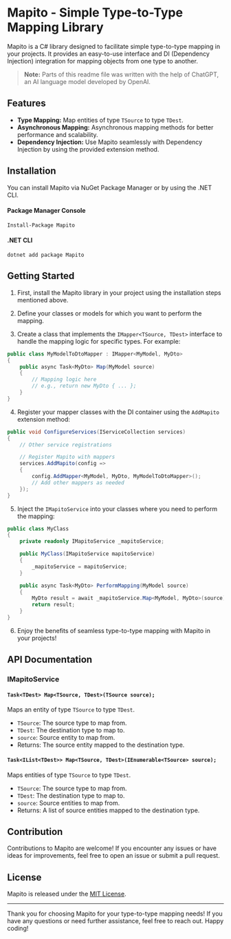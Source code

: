 # Mapito - Simple Type-to-Type Mapping Library

Mapito is a C# library designed to facilitate simple type-to-type mapping in your projects. It provides an easy-to-use interface and DI (Dependency Injection) integration for mapping objects from one type to another.

> **Note:** Parts of this readme file was written with the help of ChatGPT, an AI language model developed by OpenAI.

## Features

- **Type Mapping:** Map entities of type `TSource` to type `TDest`.
- **Asynchronous Mapping:** Asynchronous mapping methods for better performance and scalability.
- **Dependency Injection:** Use Mapito seamlessly with Dependency Injection by using the provided extension method.

## Installation

You can install Mapito via NuGet Package Manager or by using the .NET CLI.

#### Package Manager Console

```
Install-Package Mapito
```

#### .NET CLI

```
dotnet add package Mapito
```

## Getting Started

1. First, install the Mapito library in your project using the installation steps mentioned above.

2. Define your classes or models for which you want to perform the mapping.

3. Create a class that implements the `IMapper<TSource, TDest>` interface to handle the mapping logic for specific types. For example:

```csharp
public class MyModelToDtoMapper : IMapper<MyModel, MyDto>
{
    public async Task<MyDto> Map(MyModel source)
    {
        // Mapping logic here
        // e.g., return new MyDto { ... };
    }
}
```

4. Register your mapper classes with the DI container using the `AddMapito` extension method:

```csharp
public void ConfigureServices(IServiceCollection services)
{
    // Other service registrations

    // Register Mapito with mappers
    services.AddMapito(config =>
    {
        config.AddMapper<MyModel, MyDto, MyModelToDtoMapper>();
        // Add other mappers as needed
    });
}
```

5. Inject the `IMapitoService` into your classes where you need to perform the mapping:

```csharp
public class MyClass
{
    private readonly IMapitoService _mapitoService;

    public MyClass(IMapitoService mapitoService)
    {
        _mapitoService = mapitoService;
    }

    public async Task<MyDto> PerformMapping(MyModel source)
    {
        MyDto result = await _mapitoService.Map<MyModel, MyDto>(source);
        return result;
    }
}
```

6. Enjoy the benefits of seamless type-to-type mapping with Mapito in your projects!

## API Documentation

### IMapitoService

#### `Task<TDest> Map<TSource, TDest>(TSource source);`

Maps an entity of type `TSource` to type `TDest`.

- `TSource`: The source type to map from.
- `TDest`: The destination type to map to.
- `source`: Source entity to map from.
- Returns: The source entity mapped to the destination type.

#### `Task<IList<TDest>> Map<TSource, TDest>(IEnumerable<TSource> source);`

Maps entities of type `TSource` to type `TDest`.

- `TSource`: The source type to map from.
- `TDest`: The destination type to map to.
- `source`: Source entities to map from.
- Returns: A list of source entities mapped to the destination type.

## Contribution

Contributions to Mapito are welcome! If you encounter any issues or have ideas for improvements, feel free to open an issue or submit a pull request.

## License

Mapito is released under the [MIT License](LICENSE).

---

Thank you for choosing Mapito for your type-to-type mapping needs! If you have any questions or need further assistance, feel free to reach out. Happy coding!